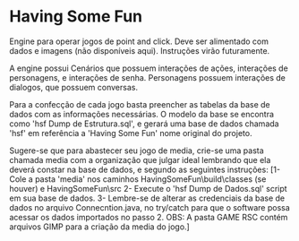 # Having Some Fun
Engine para operar jogos de point and click. Deve ser alimentado com dados e imagens (não disponíveis aqui). Instruções virão futuramente.

A engine possui Cenários que possuem interações de ações, interações de personagens, e interações de senha.
Personagens possuem interações de dialogos, que possuem conversas.

Para a confecção de cada jogo basta preencher as tabelas da base de dados com as informações necessárias.
O modelo da base se encontra como 'hsf Dump de Estrutura.sql', e gerará uma base de dados chamada 'hsf' em referência a 'Having Some Fun' nome original do projeto.

Sugere-se que para abastecer seu jogo de media, crie-se uma pasta chamada media com a organização que julgar ideal lembrando que ela deverá constar na base de dados, e segundo as seguintes instruções:
[1- Cole a pasta 'media' nos caminhos 
 HavingSomeFun\build\classes (se houver)
e
 HavingSomeFun\src
2- Execute o 'hsf Dump de Dados.sql' script em sua base de dados. 
3- Lembre-se de alterar as credenciais da base de dados no arquivo Connecntion.java, no try/catch para que o software possa acessar os dados importados no passo 2.
OBS: A pasta GAME RSC contém arquivos GIMP para a criação da media do jogo.]
